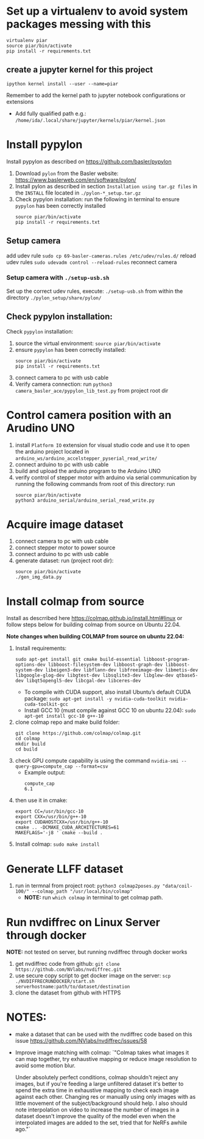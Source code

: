 # Set up a virtualenv to avoid system packages messing with this
```
virtualenv piar
source piar/bin/activate
pip install -r requirements.txt
```

## create a jupyter kernel for this project
```ipython kernel install --user --name=piar```

Remember to add the kernel path to jupyter notebook configurations or extensions
- Add fully qualified path e.g.: `/home/ida/.local/share/jupyter/kernels/piar/kernel.json`


# Install pypylon
Install pypylon as described on https://github.com/basler/pypylon
1. Download `pylon` from the Basler website: https://www.baslerweb.com/en/software/pylon/
1. Install pylon as described in section `Installation using tar.gz files` in the `INSTALL` file located in `./pylon-*_setup.tar.gz`
1. Check pypylon installation: run the following in terminal to ensure `pypylon` has been correctly installed
    ```
    source piar/bin/activate
    pip install -r requirements.txt
    ```

## Setup camera
add udev rule
`sudo cp 69-basler-cameras.rules /etc/udev/rules.d/`
reload udev rules
`sudo udevadm control --reload-rules`
reconnect camera

### Setup camera with `./setup-usb.sh`
Set up the correct udev rules, execute: `./setup-usb.sh` from within the directory `./pylon_setup/share/pylon/`

<!-- If the camera is not found during enumeration, follow instructions in `./pylon_setup/share/pylon/README`  -->

## Check pypylon installation:
Check `pypylon` installation:
1. source the virtual environment: `source piar/bin/activate`
1. ensure `pypylon` has been correctly installed:
    ```
    source piar/bin/activate
    pip install -r requirements.txt
    ```
1. connect camera to pc with usb cable
1. Verify camera connection: run `python3 camera_basler_ace/pypylon_lib_test.py` from project root dir


# Control camera position with an Arudino UNO
1. install `Platform IO` extension for visual studio code and use it to open the arduino project located in `arduino_ws/arduino_accelstepper_pyserial_read_write/`
1. connect arduino to pc with usb cable
1. build and upload the arduino program to the Arduino UNO
1. verify control of stepper motor with arduino via serial communication by running the following commands from root of this directory: run
    ```
    source piar/bin/activate
    python3 arduino_serial/arduino_serial_read_write.py
    ```

# Acquire image dataset
1. connect camera to pc with usb cable
1. connect stepper motor to power source
1. connect arduino to pc with usb cable
1. generate dataset: run (project root dir):
    ```
    source piar/bin/activate
    ./gen_img_data.py
    ```

# Install colmap from source
Install as descrribed here https://colmap.github.io/install.html#linux or follow steps below for building colmap from source on Ubuntu 22.04.

**Note changes when building COLMAP from source on ubuntu 22.04:**
1. Install requirements:
    ```
    sudo apt-get install git cmake build-essential libboost-program-options-dev libboost-filesystem-dev libboost-graph-dev libboost-system-dev libeigen3-dev libflann-dev libfreeimage-dev libmetis-dev libgoogle-glog-dev libgtest-dev libsqlite3-dev libglew-dev qtbase5-dev libqt5opengl5-dev libcgal-dev libceres-dev
    ```
    - To compile with CUDA support, also install Ubuntu’s default CUDA package:
        `sudo apt-get install -y nvidia-cuda-toolkit nvidia-cuda-toolkit-gcc`
    - Install GCC 10 (must compile against GCC 10 on ubuntu 22.04): `sudo apt-get install gcc-10 g++-10`
1. clone colmap repo and make build folder:
    ```
    git clone https://github.com/colmap/colmap.git
    cd colmap
    mkdir build
    cd build
    ```
1. check GPU compute capability is using the command `nvidia-smi --query-gpu=compute_cap --format=csv`
    - Example output:
        ```
        compute_cap
        6.1
        ```
1. then use it in cmake:
    ```
    export CC=/usr/bin/gcc-10
    export CXX=/usr/bin/g++-10
    export CUDAHOSTCXX=/usr/bin/g++-10
    cmake .. -DCMAKE_CUDA_ARCHITECTURES=61
    MAKEFLAGS='-j8 ' cmake --build .
    ```
1. Install colmap: `sudo make install`

# Generate LLFF dataset
1. run in termnal from project root: `python3 colmap2poses.py "data/coil-100/" --colmap_path "/usr/local/bin/colmap"`
    - **NOTE:** run `which colmap` in terminal to get colmap path.

# Run nvdiffrec on Linux Server through docker
**NOTE:** not tested on server, but running nvdiffrec through docker works
1. get nvdiffrec code from github: `git clone https://github.com/NVlabs/nvdiffrec.git`
1. use secure copy script to get docker image on the server: `scp ./NVDIFFRECRUNDOCKER/start.sh serverhostname:path/to/dataset/destination`
1. clone the dataset from github with HTTPS



# NOTES:
- make a dataset that can be used with the nvdiffrec code based on this issue https://github.com/NVlabs/nvdiffrec/issues/58
- Improve image matching with colmap:
    `"Colmap takes what images it can map together, try exhaustive mapping or reduce image resolution to avoid some motion blur.
    
    Under absolutely perfect conditions, colmap shouldn't reject any images, but if you're feeding a large unfiltered dataset it's better to spend the extra time in exhaustive mapping to check each image against each other. Changing res or manually using only images with as little movement of the subject/background should help. I also should note interpolation on video to increase the number of images in a dataset doesn't improve the quality of the model even when the interpolated images are added to the set, tried that for NeRFs awhile ago."`